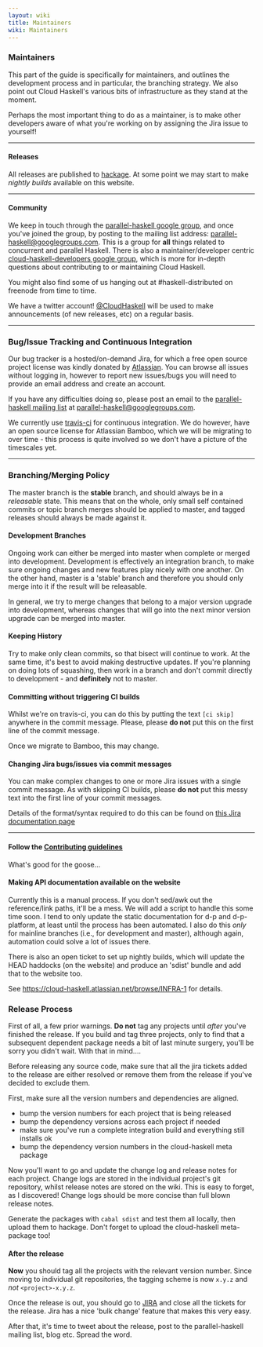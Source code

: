 ```yaml
---
layout: wiki
title: Maintainers
wiki: Maintainers
---
```


### Maintainers

This part of the guide is specifically for maintainers, and
outlines the development process and in particular, the branching
strategy. We also point out Cloud Haskell's various bits of
infrastructure as they stand at the moment.

Perhaps the most important thing to do as a maintainer, is to
make other developers aware of what you're working on by assigning
the Jira issue to yourself!

----
#### Releases

All releases are published to [hackage][3]. At some point we may start to
make *nightly builds* available on this website.

----

#### Community

We keep in touch through the [parallel-haskell google group][7],
and once you've joined the group, by posting to the mailing list address:
parallel-haskell@googlegroups.com. This is a group for **all** things related
to concurrent and parallel Haskell. There is also a maintainer/developer
centric [cloud-haskell-developers google group][9], which is more for
in-depth questions about contributing to or maintaining Cloud Haskell.

You might also find some of us hanging out at #haskell-distributed on
freenode from time to time.

We have a twitter account! [@CloudHaskell](https://twitter.com/CloudHaskell)
will be used to make announcements (of new releases, etc) on a regular basis.

----

### Bug/Issue Tracking and Continuous Integration

Our bug tracker is a hosted/on-demand Jira, for which a free open source
project license was kindly donated by [Atlassian][6]. You can browse all
issues without logging in, however to report new issues/bugs you will
need to provide an email address and create an account.

If you have any difficulties doing so, please post an email to the
[parallel-haskell mailing list][7] at parallel-haskell@googlegroups.com.

We currently use [travis-ci][11] for continuous integration. We do however,
have an open source license for Atlassian Bamboo, which we will be migrating
to over time - this process is quite involved so we don't have a picture of
the timescales yet.

----

### Branching/Merging Policy

The master branch is the **stable** branch, and should always be
in a *releasable* state. This means that on the whole, only small
self contained commits or topic branch merges should be applied
to master, and tagged releases should always be made against it.

#### Development Branches

Ongoing work can either be merged into master when complete or
merged into development. Development is effectively an integration
branch, to make sure ongoing changes and new features play nicely
with one another. On the other hand, master is a 'stable' branch
and therefore you should only merge into it if the result will be
releasable.

In general, we try to merge changes that belong to a major version
upgrade into development, whereas changes that will go into the
next minor version upgrade can be merged into master.

#### Keeping History

Try to make only clean commits, so that bisect will continue to work.
At the same time, it's best to avoid making destructive updates. If
you're planning on doing lots of squashing, then work in a branch
and don't commit directly to development - and **definitely** not to
master.

#### Committing without triggering CI builds

Whilst we're on travis-ci, you can do this by putting the text
`[ci skip]` anywhere in the commit message. Please, please
**do not** put this on the first line of the commit message.

Once we migrate to Bamboo, this may change.

#### Changing Jira bugs/issues via commit messages

You can make complex changes to one or more Jira issues with a single
commit message. As with skipping CI builds, please **do not** put this
messy text into the first line of your commit messages.

Details of the format/syntax required to do this can be found on
[this Jira documentation page](https://confluence.atlassian.com/display/AOD/Processing+JIRA+issues+with+commit+messages)

----

#### Follow the <a href="/wiki/contributing.html">Contributing guidelines</a>

What's good for the goose...

#### Making API documentation available on the website

Currently this is a manual process. If you don't sed/awk out the
reference/link paths, it'll be a mess. We will add a script to
handle this some time soon. I tend to only update the static
documentation for d-p and d-p-platform, at least until the process has
been automated. I also do this *only* for mainline branches (i.e.,
for development and master), although again, automation could solve
a lot of issues there.

There is also an open ticket to set up nightly builds, which will
update the HEAD haddocks (on the website) and produce an 'sdist'
bundle and add that to the website too.

See https://cloud-haskell.atlassian.net/browse/INFRA-1 for details.

### Release Process

First of all, a few prior warnings. **Do not** tag any projects
until *after* you've finished the release. If you build and tag
three projects, only to find that a subsequent dependent package
needs a bit of last minute surgery, you'll be sorry you didn't
wait. With that in mind....

Before releasing any source code, make sure that all the jira tickets
added to the release are either resolved or remove them from the
release if you've decided to exclude them.

First, make sure all the version numbers and dependencies are aligned.

* bump the version numbers for each project that is being released
* bump the dependency versions across each project if needed
* make sure you've run a complete integration build and everything still installs ok
* bump the dependency version numbers in the cloud-haskell meta package

Now you'll want to go and update the change log and release notes for each
project. Change logs are stored in the individual project's git repository,
whilst release notes are stored on the wiki. This is easy to forget, as I
discovered! Change logs should be more concise than full blown release
notes.

Generate the packages with `cabal sdist` and test them all locally, then
upload them to hackage. Don't forget to upload the cloud-haskell meta-package
too!

#### After the release

**Now** you should tag all the projects with the relevant version number.
Since moving to individual git repositories, the tagging scheme is now
`x.y.z` and *not* `<project>-x.y.z`.

Once the release is out, you should go to [JIRA](https://cloud-haskell.atlassian.net)
and close all the tickets for the release. Jira has a nice 'bulk change'
feature that makes this very easy.

After that, it's time to tweet about the release, post to the parallel-haskell
mailing list, blog etc. Spread the word.

[1]: https://github.com/haskell-distributed
[2]: https://github.com/haskell-distributed/haskell-distributed.github.com
[3]: http://hackage.haskell.org
[4]: http://git-scm.com/book/en/Git-Basics-Tagging
[5]: https://cloud-haskell.atlassian.net/secure/Dashboard.jspa
[6]: http://atlassian.com/
[7]: https://groups.google.com/forum/?fromgroups=#!forum/parallel-haskell
[8]: /team.html
[9]: https://groups.google.com/forum/?fromgroups#!forum/cloud-haskell-developers
[10]: http://en.wikipedia.org/wiki/Greenwich_Mean_Time
[11]: https://travis-ci.org/
